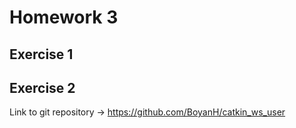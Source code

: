 # Homework 3

## Exercise 1

## Exercise 2

Link to git repository -> https://github.com/BoyanH/catkin_ws_user
